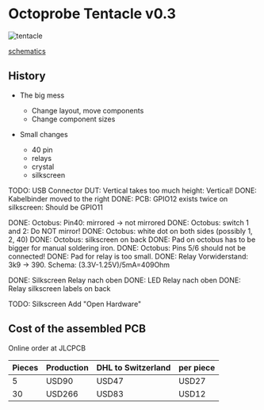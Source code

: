 # Octoprobe Tentacle v0.3

![tentacle](production_v0.3/pcb_top_assembled_jlc.png)

[schematics](production_v0.3/schematics.pdf)

## History

* The big mess
  * Change layout, move components
  * Change component sizes

* Small changes
  * 40 pin
  * relays
  * crystal
  * silkscreen


TODO: USB Connector DUT: Vertical takes too much height: Vertical!
DONE: Kabelbinder moved to the right
DONE: PCB: GPIO12 exists twice on silkscreen: Should be GPIO11

DONE: Octobus: Pin40: mirrored -> not mirrored
DONE: Octobus: switch 1 and 2: Do NOT mirror!
DONE: Octobus: white dot on both sides (possibly 1, 2, 40)
DONE: Octobus: silkscreen on back
DONE: Pad on octobus has to be bigger for manual soldering iron.
DONE: Octobus: Pins 5/6 should not be connected!
DONE: Pad for relay is too small.
DONE: Relay Vorwiderstand: 3k9 -> 390. Schema: (3.3V-1.25V)/5mA=409Ohm

DONE: Silkscreen Relay nach oben
DONE: LED Relay nach oben
DONE: Relay silkscreen labels on back

TODO: Silkscreen Add "Open Hardware"

## Cost of the assembled PCB

Online order at JLCPCB

| Pieces | Production | DHL to Switzerland | per piece |
| - | - | - | - |
| 5 | USD90 | USD47 | USD27 |
| 30 | USD266 | USD83 | USD12 |

